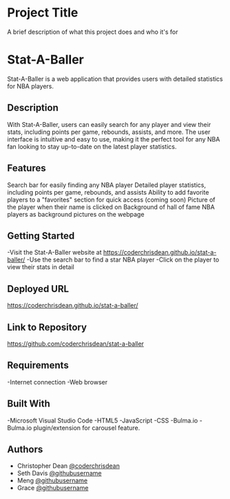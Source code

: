 
# Project Title

A brief description of what this project does and who it's for

# Stat-A-Baller

Stat-A-Baller is a web application that provides users with detailed statistics for NBA players. 

## Description
With Stat-A-Baller, users can easily search for any player and view their stats, including points per game, rebounds, assists, and more. The user interface is intuitive and easy to use, making it the perfect tool for any NBA fan looking to stay up-to-date on the latest player statistics.

## Features
Search bar for easily finding any NBA player
Detailed player statistics, including points per game, rebounds, and assists
Ability to add favorite players to a "favorites" section for quick access (coming soon)
Picture of the player when their name is clicked on
Background of hall of fame NBA players as background pictures on the webpage

## Getting Started
-Visit the Stat-A-Baller website at https://coderchrisdean.github.io/stat-a-baller/
-Use the search bar to find a star NBA player
-Click on the player to view their stats in detail

## Deployed URL
https://coderchrisdean.github.io/stat-a-baller/

## Link to Repository
https://github.com/coderchrisdean/stat-a-baller

## Requirements
-Internet connection
-Web browser

## Built With
-Microsoft Visual Studio Code
-HTML5
-JavaScript
-CSS
-Bulma.io
-Bulma.io plugin/extension for carousel feature.

## Authors

- Christopher Dean [@coderchrisdean](https://www.github.com/coderchrisdean)
- Seth Davis [@githubusername ](https://www.github.com/githubusername)
- Meng [@githubusername](https://www.github.com/githubusername)
- Grace [@githubusername](https://www.github.com/githubusername)

